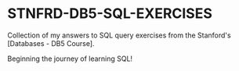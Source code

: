 # STNFRD-DB5-SQL-EXERCISES

Collection of my answers to SQL query exercises from the Stanford's [Databases - DB5 Course].

Beginning the journey of learning SQL!
